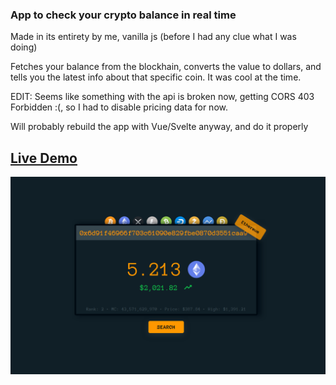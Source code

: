 ### App to check your crypto balance in real time

Made in its entirety by me, vanilla js (before I had any clue what I was doing)

Fetches your balance from the blockhain, converts the value to dollars, and tells you the latest info about that specific coin. It was cool at the time.

EDIT: 
Seems like something with the api is broken now, getting CORS 403 Forbidden :(, so I had to disable pricing data for now.

Will probably rebuild the app with Vue/Svelte anyway, and do it properly

       
## [Live Demo](https://mat2ja.github.io/crypto-address-lookup)

<img src='img/screenshot.png'>
